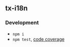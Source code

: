 tx-i18n
-------


### Development

 - `npm i`
 - `npm test`, [code coverage](./coverage/lcov-report/index.html)
